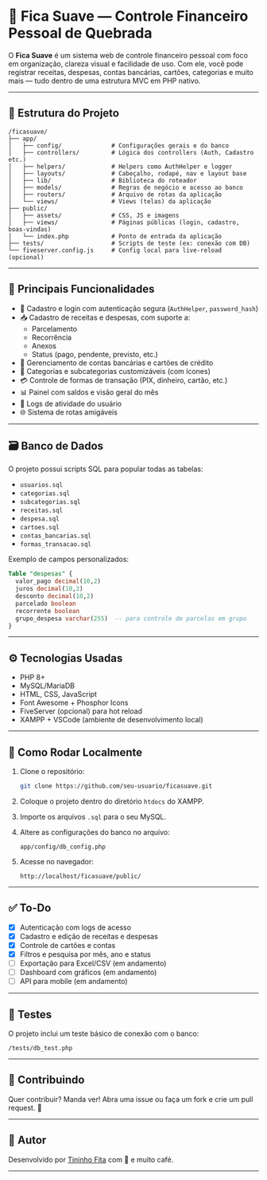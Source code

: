 # 💸 Fica Suave — Controle Financeiro Pessoal de Quebrada

O **Fica Suave** é um sistema web de controle financeiro pessoal com foco em organização,
clareza visual e facilidade de uso. Com ele, você pode registrar receitas, despesas, contas bancárias,
cartões, categorias e muito mais — tudo dentro de uma estrutura MVC em PHP nativo.

---

## 📁 Estrutura do Projeto

```
/ficasuave/
├── app/
│   ├── config/              # Configurações gerais e do banco
│   ├── controllers/         # Lógica dos controllers (Auth, Cadastro etc.)
│   ├── helpers/             # Helpers como AuthHelper e logger
│   ├── layouts/             # Cabeçalho, rodapé, nav e layout base
│   ├── lib/                 # Biblioteca do roteador
│   ├── models/              # Regras de negócio e acesso ao banco
│   ├── routers/             # Arquivo de rotas da aplicação
│   └── views/               # Views (telas) da aplicação
├── public/
│   ├── assets/              # CSS, JS e imagens
│   ├── views/               # Páginas públicas (login, cadastro, boas-vindas)
│   └── index.php            # Ponto de entrada da aplicação
├── tests/                   # Scripts de teste (ex: conexão com DB)
└── fiveserver.config.js     # Config local para live-reload (opcional)
```

---

## 🧠 Principais Funcionalidades

- 📌 Cadastro e login com autenticação segura (`AuthHelper`, `password_hash`)
- 📥 Cadastro de receitas e despesas, com suporte a:
  - Parcelamento
  - Recorrência
  - Anexos
  - Status (pago, pendente, previsto, etc.)
- 🏦 Gerenciamento de contas bancárias e cartões de crédito
- 🧾 Categorias e subcategorias customizáveis (com ícones)
- 💳 Controle de formas de transação (PIX, dinheiro, cartão, etc.)
- 📊 Painel com saldos e visão geral do mês
- 📂 Logs de atividade do usuário
- 🌐 Sistema de rotas amigáveis

---

## 🗃️ Banco de Dados

O projeto possui scripts SQL para popular todas as tabelas:

- `usuarios.sql`
- `categorias.sql`
- `subcategorias.sql`
- `receitas.sql`
- `despesa.sql`
- `cartoes.sql`
- `contas_bancarias.sql`
- `formas_transacao.sql`

Exemplo de campos personalizados:

```sql
Table "despesas" {
  valor_pago decimal(10,2)
  juros decimal(10,2)
  desconto decimal(10,2)
  parcelado boolean
  recorrente boolean
  grupo_despesa varchar(255)  -- para controle de parcelas em grupo
}
```

---

## ⚙️ Tecnologias Usadas

- PHP 8+
- MySQL/MariaDB
- HTML, CSS, JavaScript
- Font Awesome + Phosphor Icons
- FiveServer (opcional) para hot reload
- XAMPP + VSCode (ambiente de desenvolvimento local)

---

## 🚀 Como Rodar Localmente

1. Clone o repositório:

   ```bash
   git clone https://github.com/seu-usuario/ficasuave.git
   ```

2. Coloque o projeto dentro do diretório `htdocs` do XAMPP.

3. Importe os arquivos `.sql` para o seu MySQL.

4. Altere as configurações do banco no arquivo:

   ```
   app/config/db_config.php
   ```

5. Acesse no navegador:
   ```
   http://localhost/ficasuave/public/
   ```

---

## ✅ To-Do

- [x] Autenticação com logs de acesso
- [x] Cadastro e edição de receitas e despesas
- [x] Controle de cartões e contas
- [x] Filtros e pesquisa por mês, ano e status
- [ ] Exportação para Excel/CSV (em andamento)
- [ ] Dashboard com gráficos (em andamento)
- [ ] API para mobile (em andamento)

---

## 🐛 Testes

O projeto inclui um teste básico de conexão com o banco:

```
/tests/db_test.php
```

---

## 🧠 Contribuindo

Quer contribuir? Manda ver! Abra uma issue ou faça um fork e crie um pull request. 💜

---

## 🐧 Autor

Desenvolvido por [Tininho Fita](https://github.com/tininhofita) com 💙 e muito café.

---
